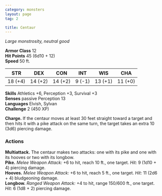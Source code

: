 ```yaml
---
category: monsters
layout: page
tag: 2

title: Centaur 
---
```

_Large monstrosity, neutral good_

**Armor Class** 12    
**Hit Points** 45 (6d10 + 12)    
**Speed** 50 ft. 

| STR      | DEX     | CON      | INT     | WIS     | CHA     |
|----------|---------|----------|---------|---------|---------|
| 18 (+4)  | 14 (+2) | 14 (+2)  | 9 (-1)  | 13 (+1) | 11 (+0) |

**Skills** Athletics +6, Perception +3, Survival +3    
**Senses** passive Perception 13    
**Languages** Elvish, Sylvan    
**Challenge** 2 (450 XP) 

**Charge.** If the centaur moves at least 30 feet straight toward a target and then hits it with a pike attack on the same turn, the target takes an extra 10 (3d6) piercing damage. 

### Actions 
**Multiattack.** The centaur makes two attacks: one with its pike and one with its hooves or two with its longbow.    
**Pike.** _Melee Weapon Attack:_ +6 to hit, reach 10 ft., one target. _Hit:_ 9 (1d10 + 4) piercing damage.    
**Hooves.** _Melee Weapon Attack:_ +6 to hit, reach 5 ft., one target. _Hit:_ 11 (2d6 + 4) bludgeoning damage.    
**Longbow.** _Ranged Weapon Attack:_ +4 to hit, range 150/600 ft., one target. _Hit:_ 6 (1d8 + 2) piercing damage.